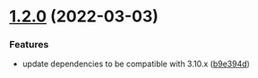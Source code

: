 # [1.2.0](https://github.com/gravitee-io/gravitee-resource-auth-provider-ldap/compare/[secure]...1.2.0) (2022-03-03)


### Features

* update dependencies to be compatible with 3.10.x ([b9e394d](https://github.com/gravitee-io/gravitee-resource-auth-provider-ldap/commit/b9e394dc67c68157f3ea220a788eef502334cc9c))
